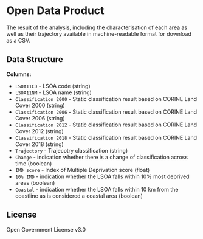 # Open Data Product

The result of the analysis, including the characterisation of each area as well as their trajectory available in machine-readable format for download as a CSV.

## Data Structure

**Columns:**
- `LSOA11CD` - LSOA code (string)
- `LSOA11NM` - LSOA name (string)
- `Classification 2000` - Static classification result based on CORINE Land Cover 2000 (string)
- `Classification 2006` - Static classification result based on CORINE Land Cover 2006 (string)
- `Classification 2012` - Static classification result based on CORINE Land Cover 2012 (string)
- `Classification 2018` - Static classification result based on CORINE Land Cover 2018 (string)
- `Trajectory` - Trajecotry classification (string)
- `Change` - indication whether there is a change of classification across time (boolean)
- `IMD score` - Index of Multiple Deprivation score (float)
- `10% IMD` - indication whether the LSOA falls within 10% most deprived areas (boolean)
- `Coastal` - indication whether the LSOA falls within 10 km from the coastline as is considered a coastal area (boolean)

## License
Open Government License v3.0
